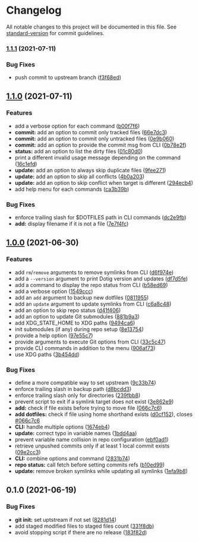 # Changelog

All notable changes to this project will be documented in this file. See [standard-version](https://github.com/conventional-changelog/standard-version) for commit guidelines.

### [1.1.1](https://github.com/ArmandPhilippot/dotig/compare/v1.1.0...v1.1.1) (2021-07-11)


### Bug Fixes

* push commit to upstream branch ([f3f68ed](https://github.com/ArmandPhilippot/dotig/commit/f3f68edacaba028a0cdd10a6239dbaca9d4d3b46))

## [1.1.0](https://github.com/ArmandPhilippot/dotig/compare/v1.0.0...v1.1.0) (2021-07-11)


### Features

* add a verbose option for each command ([b00f7f6](https://github.com/ArmandPhilippot/dotig/commit/b00f7f62daaf868108e7a98e0ca0fb9cb107cf47))
* **commit:** add an option to commit only tracked files ([66e7dc3](https://github.com/ArmandPhilippot/dotig/commit/66e7dc3cec545330554b30065428604bcec40812))
* **commit:** add an option to commit only untracked files ([0e9b060](https://github.com/ArmandPhilippot/dotig/commit/0e9b0603e35288931b58de90a8bf6ed297646d70))
* **commit:** add an option to provide the commit msg from CLI ([0b78e2f](https://github.com/ArmandPhilippot/dotig/commit/0b78e2fcaac8dcb7ad4c654084fbe808592e6abb))
* **status:** add an option to list the dirty files ([01c80d0](https://github.com/ArmandPhilippot/dotig/commit/01c80d08a7dcf950dfbe6f08ebff13557775ba26))
* print a different invalid usage message depending on the command ([16c1efd](https://github.com/ArmandPhilippot/dotig/commit/16c1efda8cc24826911e055f44f5533254bc5682))
* **update:** add an option to always skip duplicate files ([9fee271](https://github.com/ArmandPhilippot/dotig/commit/9fee27123e935acf2f50d916d97a4596fac1e886))
* **update:** add an option to skip all conflicts ([4b0a203](https://github.com/ArmandPhilippot/dotig/commit/4b0a203b909a72f2c73b34f05514aca90febea6b))
* **update:** add an option to skip conflict when target is different ([294ecb4](https://github.com/ArmandPhilippot/dotig/commit/294ecb48996fc24ce837bb381cfb17084da18b20))
* add help menu for each commands ([ca3b39b](https://github.com/ArmandPhilippot/dotig/commit/ca3b39ba0367fabea24346c25b62867ccad9fc82))


### Bug Fixes

* enforce trailing slash for $DOTFILES path in CLI commands ([dc2e9fb](https://github.com/ArmandPhilippot/dotig/commit/dc2e9fb90aa8abb0f440369d809467f4694acab2))
* **add:** display filename if it is not a file ([7e7f4fc](https://github.com/ArmandPhilippot/dotig/commit/7e7f4fcd59361d2945ddbe6b6160dbd0a49ad7da))

## [1.0.0](https://github.com/ArmandPhilippot/dotig/compare/v0.1.0...v1.0.0) (2021-06-30)


### Features

* add `rm`/`remove` arguments to remove symlinks from CLI ([d6f974e](https://github.com/ArmandPhilippot/dotig/commit/d6f974ee1b9774ea6faf597152356872a1014194))
* add a `--version` argument to print Dotig version and updates ([df7d5fe](https://github.com/ArmandPhilippot/dotig/commit/df7d5fed083eb825e5cf7c1add779dcfa03b0a4d))
* add a command to display the repo status from CLI ([b58ed69](https://github.com/ArmandPhilippot/dotig/commit/b58ed691c48c5dec0e7e1bc0e9f03a10f17f9d45))
* add a verbose option ([1549ccc](https://github.com/ArmandPhilippot/dotig/commit/1549ccce9988a130ca759cdf1ae834c9a98caecf))
* add an `add` argument to backup new dotfiles ([0811955](https://github.com/ArmandPhilippot/dotig/commit/08119559d817400005f12d3dd14a53a192e283a7))
* add an `update` argument to update symlinks from CLI ([c6a8c48](https://github.com/ArmandPhilippot/dotig/commit/c6a8c4889aa901a1eb61db2fe3d81bf5b9ea8252))
* add an option to skip repo status ([d41f406](https://github.com/ArmandPhilippot/dotig/commit/d41f406aeb31624b2bceca0486be6fc6484c2a0d))
* add an option to update Git submodules ([881b9a3](https://github.com/ArmandPhilippot/dotig/commit/881b9a36faded9ceb4ceeceb1c2fa41cdfe84bf8))
* add XDG_STATE_HOME to XDG paths ([9494ca6](https://github.com/ArmandPhilippot/dotig/commit/9494ca63dd477fe7527cec7b1525e663d4e9e044))
* init submodules (if any) during repo setup ([8e13754](https://github.com/ArmandPhilippot/dotig/commit/8e13754789bbc43cc99031f38c87d224ee3190f9))
* provide a help option ([97e55c7](https://github.com/ArmandPhilippot/dotig/commit/97e55c728ef89b45d6bc0a4cf8c90f77b388bc7d))
* provide arguments to execute Git options from CLI ([33c5c47](https://github.com/ArmandPhilippot/dotig/commit/33c5c47300e6042d790b7473ade9a7553f5e5312))
* provide CLI commands in addition to the menu ([906af73](https://github.com/ArmandPhilippot/dotig/commit/906af7364ac37e53523a03f3d98ab50ea54ccff0))
* use XDG paths ([3b454dd](https://github.com/ArmandPhilippot/dotig/commit/3b454ddc8b08d8ccc1a60415ce033f097d0545e2))


### Bug Fixes

* define a more compatible way to set upstream ([9c33b74](https://github.com/ArmandPhilippot/dotig/commit/9c33b74d2d92534b5f06a2dc26da305006ab8be0))
* enforce trailing slash in backup path ([d8bcdd3](https://github.com/ArmandPhilippot/dotig/commit/d8bcdd3bb4425d4237b015975719422378eb6e21))
* enforce trailing slash only for directories ([239fbb8](https://github.com/ArmandPhilippot/dotig/commit/239fbb8766614f761d21c13649ebb62b07c7eefd))
* prevent script to exit if a symlink target does not exist ([3e862e9](https://github.com/ArmandPhilippot/dotig/commit/3e862e9b08afb18a24f234aaabaea815d2090c28))
* **add:** check if file exists before trying to move file ([066c7c6](https://github.com/ArmandPhilippot/dotig/commit/066c7c6324e1ca751e6740e829ea414fa2a4fb88))
* **add dotfiles:** check if file using home shorthand exists ([d0cf152](https://github.com/ArmandPhilippot/dotig/commit/d0cf1521f80968ae3bcc7e338cb5815df211ba25)), closes [#066c7c6](https://github.com/ArmandPhilippot/dotig/issues/066c7c6)
* **CLI:** handle multiple options ([1674eb4](https://github.com/ArmandPhilippot/dotig/commit/1674eb499abc6b0bc374e0600e5135208de480ab))
* **update:** correct typo in variable names ([1bdd4aa](https://github.com/ArmandPhilippot/dotig/commit/1bdd4aaee09b471d9718e4f8f936135c9e89b05b))
* prevent variable name collision in repo configuration ([ebf0ad1](https://github.com/ArmandPhilippot/dotig/commit/ebf0ad1dc1258ab2525d8cb7cdf95867eb8e561b))
* retrieve unpushed commits only if at least 1 local commit exists ([09e2cc3](https://github.com/ArmandPhilippot/dotig/commit/09e2cc3ab619b52660abf4960d999b65009ea8e0))
* **CLI:** combine options and command ([2831b74](https://github.com/ArmandPhilippot/dotig/commit/2831b744fec4051b2595be2c8ea4b2f204e54ba8))
* **repo status:** call fetch before setting commits refs ([b10ed99](https://github.com/ArmandPhilippot/dotig/commit/b10ed995940cac174dedc09901141504778cae69))
* **update:** remove broken symlinks while updating all symlinks ([1efa9b8](https://github.com/ArmandPhilippot/dotig/commit/1efa9b8302470156a213eb7671c3eff98253894b))

## 0.1.0 (2021-06-19)


### Bug Fixes

* **git init:** set uptstream if not set ([8281d14](https://github.com/ArmandPhilippot/dotig/commit/8281d14ad5951c407e04ce87cdac6ba9b5ece0e3))
* add staged modified files to staged files count ([331f8db](https://github.com/ArmandPhilippot/dotig/commit/331f8db3c43625fee7d6e52230491276f8d3f0e6))
* avoid stopping script if there are no release ([183f82d](https://github.com/ArmandPhilippot/dotig/commit/183f82dcb20126bc4d871647dd79e5f515ded7b3))
